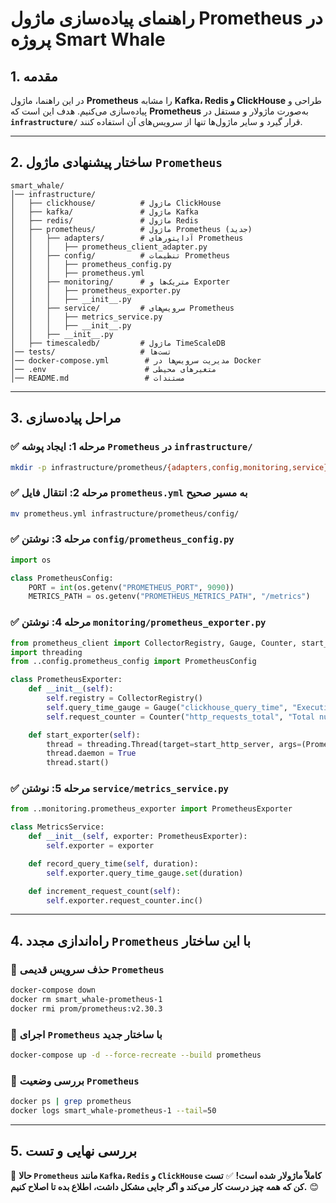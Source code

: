 # راهنمای پیاده‌سازی ماژول Prometheus در پروژه Smart Whale

## 1. مقدمه
در این راهنما، ماژول **Prometheus** را مشابه **Kafka، Redis و ClickHouse** طراحی و پیاده‌سازی می‌کنیم. هدف این است که **Prometheus** به‌صورت ماژولار و مستقل در **`infrastructure/`** قرار گیرد و سایر ماژول‌ها تنها از سرویس‌های آن استفاده کنند.

---

## 2. ساختار پیشنهادی ماژول `Prometheus`
```plaintext
smart_whale/
│── infrastructure/
│   ├── clickhouse/          # ماژول ClickHouse
│   ├── kafka/               # ماژول Kafka
│   ├── redis/               # ماژول Redis
│   ├── prometheus/          # ماژول Prometheus (جدید)
│   │   ├── adapters/        # آداپتورهای Prometheus
│   │   │   ├── prometheus_client_adapter.py  
│   │   ├── config/          # تنظیمات Prometheus
│   │   │   ├── prometheus_config.py
│   │   │   ├── prometheus.yml
│   │   ├── monitoring/      # متریک‌ها و Exporter
│   │   │   ├── prometheus_exporter.py
│   │   │   ├── __init__.py
│   │   ├── service/         # سرویس‌های Prometheus
│   │   │   ├── metrics_service.py
│   │   │   ├── __init__.py
│   │   ├── __init__.py
│   ├── timescaledb/         # ماژول TimeScaleDB
│── tests/                   # تست‌ها
│── docker-compose.yml        # مدیریت سرویس‌ها در Docker
│── .env                      # متغیرهای محیطی
│── README.md                 # مستندات
```

---

## 3. مراحل پیاده‌سازی

### ✅ مرحله 1: ایجاد پوشه `Prometheus` در `infrastructure/`
```bash
mkdir -p infrastructure/prometheus/{adapters,config,monitoring,service}
```

### ✅ مرحله 2: انتقال فایل `prometheus.yml` به مسیر صحیح
```bash
mv prometheus.yml infrastructure/prometheus/config/
```

### ✅ مرحله 3: نوشتن `config/prometheus_config.py`
```python
import os

class PrometheusConfig:
    PORT = int(os.getenv("PROMETHEUS_PORT", 9090))
    METRICS_PATH = os.getenv("PROMETHEUS_METRICS_PATH", "/metrics")
```

### ✅ مرحله 4: نوشتن `monitoring/prometheus_exporter.py`
```python
from prometheus_client import CollectorRegistry, Gauge, Counter, start_http_server
import threading
from ..config.prometheus_config import PrometheusConfig

class PrometheusExporter:
    def __init__(self):
        self.registry = CollectorRegistry()
        self.query_time_gauge = Gauge("clickhouse_query_time", "Execution time of ClickHouse queries", registry=self.registry)
        self.request_counter = Counter("http_requests_total", "Total number of HTTP requests", registry=self.registry)

    def start_exporter(self):
        thread = threading.Thread(target=start_http_server, args=(PrometheusConfig.PORT,))
        thread.daemon = True
        thread.start()
```

### ✅ مرحله 5: نوشتن `service/metrics_service.py`
```python
from ..monitoring.prometheus_exporter import PrometheusExporter

class MetricsService:
    def __init__(self, exporter: PrometheusExporter):
        self.exporter = exporter

    def record_query_time(self, duration):
        self.exporter.query_time_gauge.set(duration)

    def increment_request_count(self):
        self.exporter.request_counter.inc()
```

---

## 4. راه‌اندازی مجدد `Prometheus` با این ساختار

### 🔹 **حذف سرویس قدیمی `Prometheus`**
```bash
docker-compose down
docker rm smart_whale-prometheus-1
docker rmi prom/prometheus:v2.30.3
```

### 🔹 **اجرای `Prometheus` با ساختار جدید**
```bash
docker-compose up -d --force-recreate --build prometheus
```

### 🔹 **بررسی وضعیت `Prometheus`**
```bash
docker ps | grep prometheus
docker logs smart_whale-prometheus-1 --tail=50
```

---

## 5. بررسی نهایی و تست
🚀 **حالا `Prometheus` مانند `Kafka`، `Redis` و `ClickHouse` کاملاً ماژولار شده است!**
✅ **تست کن که همه چیز درست کار می‌کند و اگر جایی مشکل داشت، اطلاع بده تا اصلاح کنیم.** 😊

